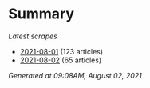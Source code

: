 # Summary
*Latest scrapes*
* [2021-08-01](https://github.com/nuuuwan/news_lk/blob/data/news_lk.2021-08-01.json) (123 articles)
* [2021-08-02](https://github.com/nuuuwan/news_lk/blob/data/news_lk.2021-08-02.json) (65 articles)

*Generated at 09:08AM, August 02, 2021*